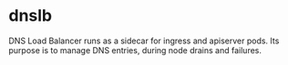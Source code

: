 # dnslb
DNS Load Balancer runs as a sidecar for ingress and apiserver pods. Its purpose is to manage DNS entries, during node drains and failures.
